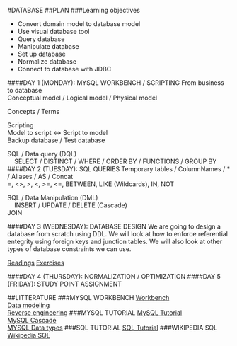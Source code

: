 #DATABASE
##PLAN
###Learning objectives
- Convert domain model to database model
- Use visual database tool
- Query database
- Manipulate database
- Set up database
- Normalize database
- Connect to database with JDBC

####DAY 1 (MONDAY): MYSQL WORKBENCH / SCRIPTING
From business to database  
Conceptual model / Logical model / Physical model  

Concepts / Terms  

Scripting  
Model to script <-> Script to model  
Backup database / Test database  

SQL / Data query (DQL)  
&nbsp;&nbsp;&nbsp;&nbsp;SELECT / DISTINCT / WHERE / ORDER BY / FUNCTIONS / GROUP BY  
####DAY 2 (TUESDAY): SQL QUERIES
Temporary tables / ColumnNames / * / Aliases / AS / Concat<br>
=, <>, >, <, >=, <=, BETWEEN, LIKE (Wildcards), IN, NOT<br>

SQL / Data Manipulation (DML) <br>
&nbsp;&nbsp;&nbsp;&nbsp;INSERT / UPDATE / DELETE (Cascade)<br>
JOIN

####DAY 3 (WEDNESDAY): DATABASE DESIGN
We are going to design a database from scratch using DDL. We will look at how to enforce referential entegrity using foreign keys and junction tables. We will also look at other types of database constraints we can use.

[Readings](https://www.tutorialspoint.com/sql/sql-constraints.htm)
[Exercises](Exercises/DDLexercise.md)

####DAY 4 (THURSDAY): NORMALIZATION / OPTIMIZATION
####DAY 5 (FRIDAY): STUDY POINT ASSIGNMENT

##LITTERATURE
###MYSQL WORKBENCH
[Workbench](https://dev.mysql.com/doc/workbench/en/)<br>
[Data modeling](https://dev.mysql.com/doc/workbench/en/wb-data-modeling.html)<br>
[Reverse engineering](https://dev.mysql.com/doc/workbench/en/wb-reverse-engineer-live.html)
###MYSQL TUTORIAL
[MySQL Tutorial](http://www.mysqltutorial.org/basic-mysql-tutorial.aspx)<br>
[MySQL Cascade](http://www.mysqltutorial.org/mysql-on-delete-cascade/)<br>
[MYSQL Data types](https://www.tutorialspoint.com/mysql/mysql-data-types.htm)
###SQL TUTORIAL
[SQL Tutorial](http://www.w3schools.com/sql/default.asp) 
###WIKIPEDIA SQL
[Wikipedia SQL](https://en.wikipedia.org/wiki/SQL)